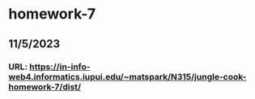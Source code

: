 # homework-7
## 11/5/2023
### URL: https://in-info-web4.informatics.iupui.edu/~matspark/N315/jungle-cook-homework-7/dist/
